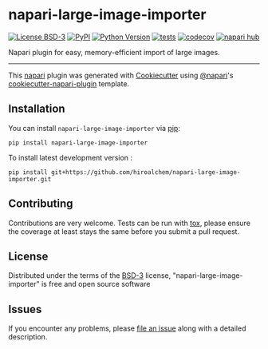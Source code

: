 # napari-large-image-importer

[![License BSD-3](https://img.shields.io/pypi/l/napari-large-image-importer.svg?color=green)](https://github.com/hiroalchem/napari-large-image-importer/raw/main/LICENSE)
[![PyPI](https://img.shields.io/pypi/v/napari-large-image-importer.svg?color=green)](https://pypi.org/project/napari-large-image-importer)
[![Python Version](https://img.shields.io/pypi/pyversions/napari-large-image-importer.svg?color=green)](https://python.org)
[![tests](https://github.com/hiroalchem/napari-large-image-importer/workflows/tests/badge.svg)](https://github.com/hiroalchem/napari-large-image-importer/actions)
[![codecov](https://codecov.io/gh/hiroalchem/napari-large-image-importer/branch/main/graph/badge.svg)](https://codecov.io/gh/hiroalchem/napari-large-image-importer)
[![napari hub](https://img.shields.io/endpoint?url=https://api.napari-hub.org/shields/napari-large-image-importer)](https://napari-hub.org/plugins/napari-large-image-importer)

Napari plugin for easy, memory-efficient import of large images.

----------------------------------

This [napari] plugin was generated with [Cookiecutter] using [@napari]'s [cookiecutter-napari-plugin] template.

<!--
Don't miss the full getting started guide to set up your new package:
https://github.com/napari/cookiecutter-napari-plugin#getting-started

and review the napari docs for plugin developers:
https://napari.org/stable/plugins/index.html
-->

## Installation

You can install `napari-large-image-importer` via [pip]:

    pip install napari-large-image-importer



To install latest development version :

    pip install git+https://github.com/hiroalchem/napari-large-image-importer.git


## Contributing

Contributions are very welcome. Tests can be run with [tox], please ensure
the coverage at least stays the same before you submit a pull request.

## License

Distributed under the terms of the [BSD-3] license,
"napari-large-image-importer" is free and open source software

## Issues

If you encounter any problems, please [file an issue] along with a detailed description.

[napari]: https://github.com/napari/napari
[Cookiecutter]: https://github.com/audreyr/cookiecutter
[@napari]: https://github.com/napari
[MIT]: http://opensource.org/licenses/MIT
[BSD-3]: http://opensource.org/licenses/BSD-3-Clause
[GNU GPL v3.0]: http://www.gnu.org/licenses/gpl-3.0.txt
[GNU LGPL v3.0]: http://www.gnu.org/licenses/lgpl-3.0.txt
[Apache Software License 2.0]: http://www.apache.org/licenses/LICENSE-2.0
[Mozilla Public License 2.0]: https://www.mozilla.org/media/MPL/2.0/index.txt
[cookiecutter-napari-plugin]: https://github.com/napari/cookiecutter-napari-plugin

[file an issue]: https://github.com/hiroalchem/napari-large-image-importer/issues

[napari]: https://github.com/napari/napari
[tox]: https://tox.readthedocs.io/en/latest/
[pip]: https://pypi.org/project/pip/
[PyPI]: https://pypi.org/
